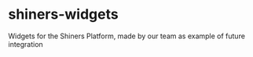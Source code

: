 # shiners-widgets
Widgets for the Shiners Platform, made by our team as example of future integration
